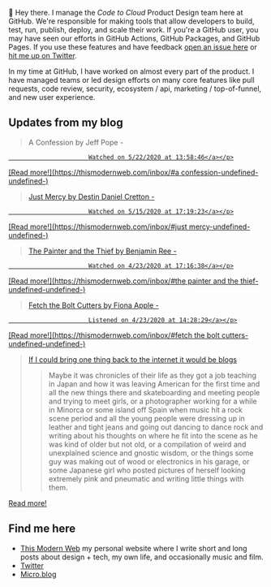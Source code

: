 👋 Hey there. I manage the _Code to Cloud_ Product Design team here at GitHub. We're responsible for making tools that allow developers to build, test, run, publish, deploy, and scale their work. If you're a GitHub user, you may have seen our efforts in GitHub Actions, GitHub Packages, and GitHub Pages. If you use these features and have feedback [open an issue here](https://github.com/pmarsceill/pmarsceill/issues/new) or [hit me up on Twitter](https://twitter.com/pmarsceill).

In my time at GitHub, I have worked on almost every part of the product. I have managed teams or led design efforts on many core features like pull requests, code review, security, ecosystem / api, marketing / top-of-funnel, and new user experience.

## Updates from my blog

<!--START_SECTION:feed-->
> <p>A Confession by Jeff Pope - <a href="https://thismodernweb.com/inbox/#a confession-undefined-undefined-">
                          Watched on 5/22/2020 at 13:58:46</a></p>

[Read more!](https:&#x2F;&#x2F;thismodernweb.com&#x2F;inbox&#x2F;#a confession-undefined-undefined-)
> <p>Just Mercy by Destin Daniel Cretton - <a href="https://thismodernweb.com/inbox/#just mercy-undefined-undefined-">
                          Watched on 5/15/2020 at 17:19:23</a></p>

[Read more!](https:&#x2F;&#x2F;thismodernweb.com&#x2F;inbox&#x2F;#just mercy-undefined-undefined-)
> <p>The Painter and the Thief by Benjamin Ree - <a href="https://thismodernweb.com/inbox/#the painter and the thief-undefined-undefined-">
                          Watched on 4/23/2020 at 17:16:38</a></p>

[Read more!](https:&#x2F;&#x2F;thismodernweb.com&#x2F;inbox&#x2F;#the painter and the thief-undefined-undefined-)
> <p>Fetch the Bolt Cutters by Fiona Apple - <a href="https://thismodernweb.com/inbox/#fetch the bolt cutters-undefined-undefined-">
                          Listened on 4/23/2020 at 14:28:29</a></p>

[Read more!](https:&#x2F;&#x2F;thismodernweb.com&#x2F;inbox&#x2F;#fetch the bolt cutters-undefined-undefined-)
> <p class="css-56tzch"><a href="http://tttthis.com/blog/if-i-could-bring-one-thing-back-to-the-internet-it-would-be-blogs?ref=thismodernweb.com" class="css-t8fagw">If I could bring one thing back to the internet it would be blogs</a></p><blockquote class="css-1bfyh5s"><p class="css-56tzch">Maybe it was chronicles of their life as they got a job teaching in Japan and how it was leaving American for the first time and all the new things there and skateboarding and meeting people and trying to meet girls, or a photographer working for a while in Minorca or some island off Spain when music hit a rock scene period and all the young people were dressing up in leather and tight jeans and going out dancing to dance rock and writing about his thoughts on where he fit into the scene as he was kind of older but not old, or a compilation of weird and unexplained science and gnostic wisdom, or the things some guy was making out of wood or electronics in his garage, or some Japanese girl who posted pictures of herself looking extremely pink and pneumatic and writing little things with them.</p></blockquote>

[Read more!](https:&#x2F;&#x2F;thismodernweb.com&#x2F;2020&#x2F;05&#x2F;18&#x2F;2281&#x2F;)
<!--END_SECTION:feed-->

## Find me here

- [This Modern Web](https://thismodernweb.com) my personal website where I write short and long posts about design + tech, my own life, and occasionally music and film.
- [Twitter](https://twitter.com/pmarsceill)
- [Micro.blog](https://micro.blog/pmarsceill)
